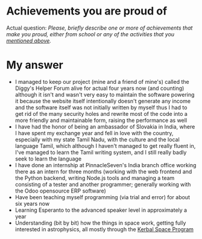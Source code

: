 # Achievements you are proud of

Actual question: _Please, briefly describe one or more of achievements that make you proud, either from school or any of the activities that you [mentioned above](Activities-passions.md)._


# My answer

* I managed to keep our project (mine and a friend of mine's) called the Diggy's Helper Forum alive for actual four years now (and counting) although it isn't and wasn't very easy to maintain the software powering it because the website itself intentionally doesn't generate any income and the software itself was not initially written by myself thus I had to get rid of the many security holes and rewrite most of the code into a more friendly and maintainable form, raising the performance as well
* I have had the honor of being an ambassador of Slovakia in India, where I have spent my exchange year and fell in love with the country, especially with my state Tamil Nadu, with the culture and the local language Tamil, which although I haven't managed to get really fluent in, I've managed to learn the Tamil writing system, and I still really badly seek to learn the language
* I have done an internship at PinnacleSeven's India branch office working there as an intern for three months (working with the web frontend and the Python backend, writing Node.js tools and managing a team consisting of a tester and another programmer; generally working with the Odoo opensource ERP software)
* Have been teaching myself programming (via trial and error) for about six years now
* Learning Esperanto to the advanced speaker level in approximately a year
* Understanding (bit by bit) how the things in space work, getting fully interested in astrophysics, all mostly through the [Kerbal Space Program](https://kerbalspaceprogram.com/)
